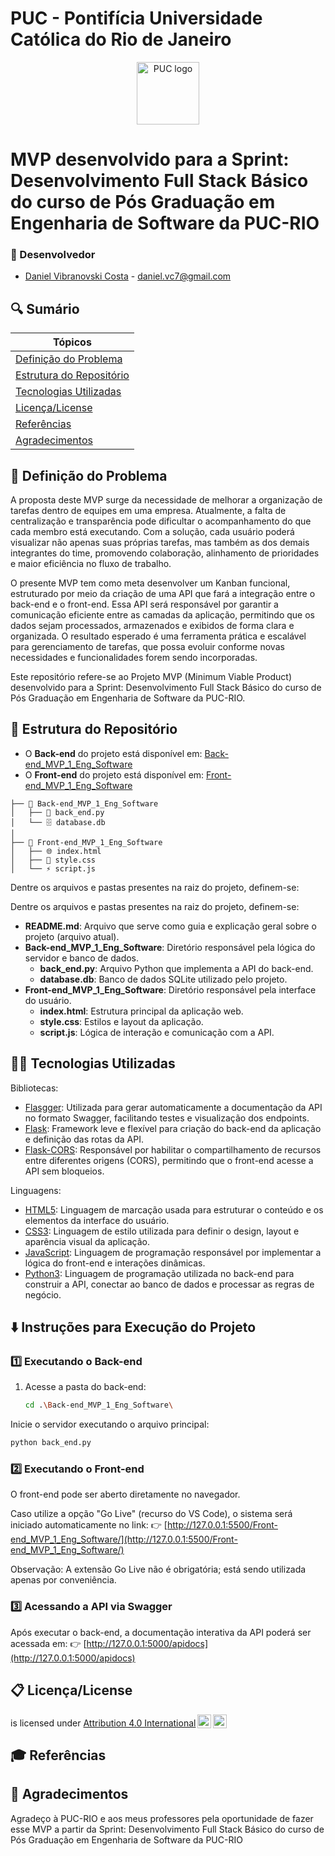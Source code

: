 # PUC - Pontifícia Universidade Católica do Rio de Janeiro

<p align="center">
  <img src="https://images.squarespace-cdn.com/content/v1/59a8480fccc5c52fff14d38a/1529026153457-7W1EX1C6VUVUNIQN0CE1/image-asset.png" alt="PUC logo" border="0" width="100px">
</p>

# MVP desenvolvido para a Sprint: Desenvolvimento Full Stack Básico do curso de Pós Graduação em Engenharia de Software da PUC-RIO

### 🚀 Desenvolvedor
- <a href="https://www.linkedin.com/in/daniel-vcosta/">Daniel Vibranovski Costa</a> - daniel.vc7@gmail.com

## 🔍 Sumário

| Tópicos|
|---|
| [Definição do Problema](#-definição-do-problema)|
| [Estrutura do Repositório](#-estrutura-do-repositório)|
| [Tecnologias Utilizadas](#-tecnologias-utilizadas)|
| [Licença/License](#-licençalicense)|
| [Referências](#-referências)|
| [Agradecimentos](#-agradecimentos)|


## 📜 Definição do Problema

A proposta deste MVP surge da necessidade de melhorar a organização de tarefas dentro de equipes em uma empresa. Atualmente, a falta de centralização e transparência pode dificultar o acompanhamento do que cada membro está executando. Com a solução, cada usuário poderá visualizar não apenas suas próprias tarefas, mas também as dos demais integrantes do time, promovendo colaboração, alinhamento de prioridades e maior eficiência no fluxo de trabalho.

O presente MVP tem como meta desenvolver um Kanban funcional, estruturado por meio da criação de uma API que fará a integração entre o back-end e o front-end. Essa API será responsável por garantir a comunicação eficiente entre as camadas da aplicação, permitindo que os dados sejam processados, armazenados e exibidos de forma clara e organizada. O resultado esperado é uma ferramenta prática e escalável para gerenciamento de tarefas, que possa evoluir conforme novas necessidades e funcionalidades forem sendo incorporadas.

Este repositório refere-se ao Projeto MVP (Minimum Viable Product) desenvolvido para a Sprint: Desenvolvimento Full Stack Básico do curso de Pós Graduação em Engenharia de Software da PUC-RIO.


## 📁 Estrutura do Repositório

- O **Back-end** do projeto está disponível em: [Back-end_MVP_1_Eng_Software](https://github.com/Vibranovski/Back-end_MVP_1_Eng_Software)  
- O **Front-end** do projeto está disponível em: [Front-end_MVP_1_Eng_Software](https://github.com/Vibranovski/Front-end_MVP_1_Eng_Software)  

```
├── 📁 Back-end_MVP_1_Eng_Software
│   ├── 🐍 back_end.py
│   └── 🗄️ database.db
│
├── 📁 Front-end_MVP_1_Eng_Software
│   ├── 🌐 index.html
│   ├── 🎨 style.css
│   └── ⚡ script.js
```

Dentre os arquivos e pastas presentes na raiz do projeto, definem-se:

Dentre os arquivos e pastas presentes na raiz do projeto, definem-se:  

- **README.md**: Arquivo que serve como guia e explicação geral sobre o projeto (arquivo atual).
- **Back-end_MVP_1_Eng_Software**: Diretório responsável pela lógica do servidor e banco de dados.  
  - **back_end.py**: Arquivo Python que implementa a API do back-end.  
  - **database.db**: Banco de dados SQLite utilizado pelo projeto.  
- **Front-end_MVP_1_Eng_Software**: Diretório responsável pela interface do usuário.  
  - **index.html**: Estrutura principal da aplicação web.  
  - **style.css**: Estilos e layout da aplicação.  
  - **script.js**: Lógica de interação e comunicação com a API.  



## 👨‍💻 Tecnologias Utilizadas

Bibliotecas:  

- [Flasgger](https://pypi.org/project/flasgger/0.5.4/): Utilizada para gerar automaticamente a documentação da API no formato Swagger, facilitando testes e visualização dos endpoints.  
- [Flask](https://flask.palletsprojects.com/en/stable/): Framework leve e flexível para criação do back-end da aplicação e definição das rotas da API.  
- [Flask-CORS](https://pypi.org/project/flask-cors/): Responsável por habilitar o compartilhamento de recursos entre diferentes origens (CORS), permitindo que o front-end acesse a API sem bloqueios.  

Linguagens:

- [HTML5](https://pt.wikipedia.org/wiki/HTML5): Linguagem de marcação usada para estruturar o conteúdo e os elementos da interface do usuário.  
- [CSS3](https://www.w3schools.com/css/): Linguagem de estilo utilizada para definir o design, layout e aparência visual da aplicação.  
- [JavaScript](https://developer.mozilla.org/pt-BR/docs/Web/JavaScript): Linguagem de programação responsável por implementar a lógica do front-end e interações dinâmicas.  
- [Python3](https://www.python.org/): Linguagem de programação utilizada no back-end para construir a API, conectar ao banco de dados e processar as regras de negócio.  


## ⬇️ Instruções para Execução do Projeto

### 1️⃣ Executando o Back-end

1. Acesse a pasta do back-end:

   ```bash
   cd .\Back-end_MVP_1_Eng_Software\
   ```

Inicie o servidor executando o arquivo principal:

   ```bash
   python back_end.py
   ```

### 2️⃣ Executando o Front-end

O front-end pode ser aberto diretamente no navegador.

Caso utilize a opção "Go Live" (recurso do VS Code), o sistema será iniciado automaticamente no link:
👉 [http://127.0.0.1:5500/Front-end_MVP_1_Eng_Software/](http://127.0.0.1:5500/Front-end_MVP_1_Eng_Software/)

Observação: A extensão Go Live não é obrigatória; está sendo utilizada apenas por conveniência.

### 3️⃣ Acessando a API via Swagger

Após executar o back-end, a documentação interativa da API poderá ser acessada em:
👉 [http://127.0.0.1:5000/apidocs](http://127.0.0.1:5000/apidocs)


## 📋 Licença/License

</a> is 
licensed under <a href="http://creativecommons.org/licenses/by/4.0/?ref=chooser-v1" target="_blank" rel="license noopener noreferrer" style="display:inline-block;">Attribution 4.0 International<img style="height:22px!important;margin-left:3px;vertical-align:text-bottom;" src="https://mirrors.creativecommons.org/presskit/icons/cc.svg?ref=chooser-v1"><img style="height:22px!important;margin-left:3px;vertical-align:text-bottom;" src="https://mirrors.creativecommons.org/presskit/icons/by.svg?ref=chooser-v1"></a></p>


## 🎓 Referências



## 🙏 Agradecimentos

Agradeço à PUC-RIO e aos meus professores pela oportunidade de fazer esse MVP a partir da Sprint: Desenvolvimento Full Stack Básico do curso de Pós Graduação em Engenharia de Software da PUC-RIO

